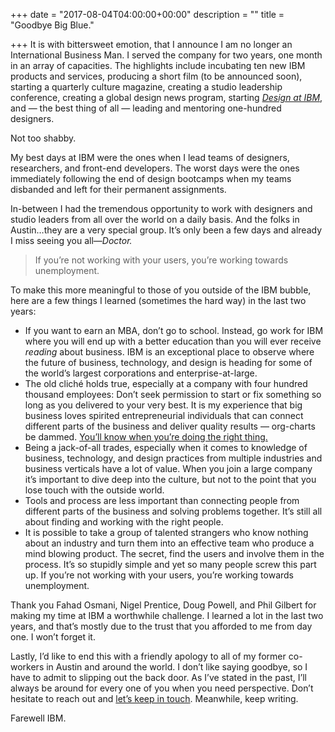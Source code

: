 +++
date = "2017-08-04T04:00:00+00:00"
description = ""
title = "Goodbye Big Blue."

+++
It is with bittersweet emotion, that I announce I am no longer an International Business Man. I served the company for two years, one month in an array of capacities. The highlights include incubating ten new IBM products and services, producing a short film (to be announced soon), starting a quarterly culture magazine, creating a studio leadership conference, creating a global design news program, starting [_Design at IBM_](https://medium.com/design-ibm), and — the best thing of all — leading and mentoring one-hundred designers.

Not too shabby.

My best days at IBM were the ones when I lead teams of designers, researchers, and front-end developers. The worst days were the ones immediately following the end of design bootcamps when my teams disbanded and left for their permanent assignments.

In-between I had the tremendous opportunity to work with designers and studio leaders from all over the world on a daily basis. And the folks in Austin…they are a very special group. It’s only been a few days and already I miss seeing you all—_Doctor._

> If you’re not working with your users, you’re working towards unemployment.

To make this more meaningful to those of you outside of the IBM bubble, here are a few things I learned (sometimes the hard way) in the last two years:

* If you want to earn an MBA, don’t go to school. Instead, go work for IBM where you will end up with a better education than you will ever receive _reading_ about business. IBM is an exceptional place to observe where the future of business, technology, and design is heading for some of the world’s largest corporations and enterprise-at-large.
* The old cliché holds true, especially at a company with four hundred thousand employees: Don’t seek permission to start or fix something so long as you delivered to your very best. It is my experience that big business loves spirited entrepreneurial individuals that can connect different parts of the business and deliver quality results — org-charts be dammed. [You’ll know when you’re doing the right thing.](https://www.fastcompany.com/40447254/3-signs-youre-a-high-performer-at-work-even-when-your-boss-doesnt-tell-you)
* Being a jack-of-all trades, especially when it comes to knowledge of business, technology, and design practices from multiple industries and business verticals have a lot of value. When you join a large company it’s important to dive deep into the culture, but not to the point that you lose touch with the outside world.
* Tools and process are less important than connecting people from different parts of the business and solving problems together. It’s still all about finding and working with the right people.
* It is possible to take a group of talented strangers who know nothing about an industry and turn them into an effective team who produce a mind blowing product. The secret, find the users and involve them in the process. It’s so stupidly simple and yet so many people screw this part up. If you’re not working with your users, you’re working towards unemployment.

Thank you Fahad Osmani, Nigel Prentice, Doug Powell, and Phil Gilbert for making my time at IBM a worthwhile challenge. I learned a lot in the last two years, and that’s mostly due to the trust that you afforded to me from day one. I won’t forget it.

Lastly, I’d like to end this with a friendly apology to all of my former co-workers in Austin and around the world. I don’t like saying goodbye, so I have to admit to slipping out the back door. As I’ve stated in the past, I’ll always be around for every one of you when you need perspective. Don’t hesitate to reach out and [let’s keep in touch](http://airbagindustries.com/contact.php). Meanwhile, keep writing.

Farewell IBM.